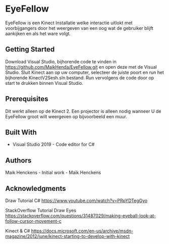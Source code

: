 # EyeFellow
EyeFellow is een Kinect Installatie welke interactie uitlokt met voorbijgangers door het weergeven van een oog wat de gebruiker blijft aankijken en als het ware volgt.

## Getting Started
Download Visual Studio, bijhorende code te vinden in https://github.com/MaikHenda/EyeFellow.git en open deze met de Visual Studio. 
Sluit Kinect aan op uw computer, selecteer de juiste poort en run het bijhorende KinectV2Sesh.sln bestand. Run vervolgens de code door op start te drukken binnen Visual Studio.

## Prerequisites
Dit werkt alleen op de Kinect 2.
Een projector is alleen nodig wanneer U de EyeFellow groot wilt weergeven op bijvoorbeeld een muur.

## Built With
* Visual Studio 2019 - Code editor for C#

## Authors
Maik Henckens - Initial work - Maik Henckens

## Acknowledgments
Draw Tutorial C#
https://www.youtube.com/watch?v=PRpYDTegGyo

StackOverflow Tutorial Draw Eyes
https://stackoverflow.com/questions/31487029/making-eyeball-look-at-follow-cursor-movement-c

Kinect & C#
https://docs.microsoft.com/en-us/archive/msdn-magazine/2012/june/kinect-starting-to-develop-with-kinect

